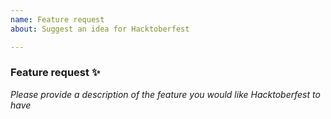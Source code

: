 ```yaml
---
name: Feature request
about: Suggest an idea for Hacktoberfest

---
```


### Feature request :sparkles:
_Please provide a description of the feature you would like Hacktoberfest to have_